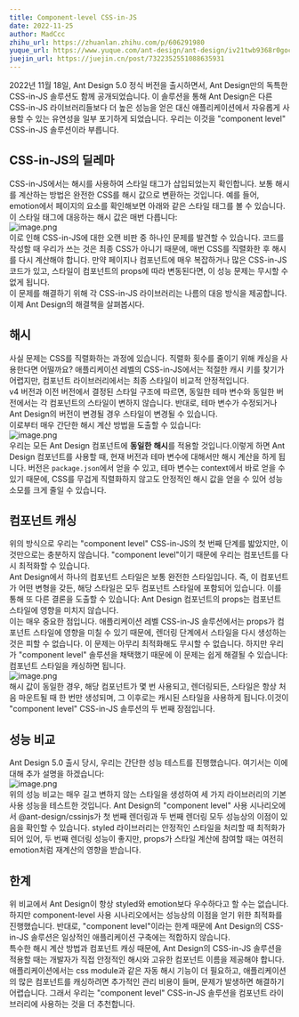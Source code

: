 ```yaml
---
title: Component-level CSS-in-JS
date: 2022-11-25
author: MadCcc
zhihu_url: https://zhuanlan.zhihu.com/p/606291980
yuque_url: https://www.yuque.com/ant-design/ant-design/iv21twb9368r0goc
juejin_url: https://juejin.cn/post/7322352551088635931
---
```


2022년 11월 18일, Ant Design 5.0 정식 버전을 출시하면서, Ant Design만의 독특한 CSS-in-JS 솔루션도 함께 공개되었습니다. 이 솔루션을 통해 Ant Design은 다른 CSS-in-JS 라이브러리들보다 더 높은 성능을 얻은 대신 애플리케이션에서 자유롭게 사용할 수 있는 유연성을 일부 포기하게 되었습니다. 우리는 이것을 "component level" CSS-in-JS 솔루션이라 부릅니다. <a name="W668Z"></a>

## CSS-in-JS의 딜레마

CSS-in-JS에서는 해시를 사용하여 스타일 태그가 삽입되었는지 확인합니다. 보통 해시를 계산하는 방법은 완전한 CSS를 해시 값으로 변환하는 것입니다. 예를 들어, emotion에서 페이지의 요소를 확인해보면 아래와 같은 스타일 태그를 볼 수 있습니다. 이 스타일 태그에 대응하는 해시 값은 매번 다릅니다:<br />![image.png](https://mdn.alipayobjects.com/huamei_7uahnr/afts/img/A*X5tDQ5VIpcoAAAAAAAAAAAAADrJ8AQ/original)<br />이로 인해 CSS-in-JS에 대한 오랜 비판 중 하나인 문제를 발견할 수 있습니다. 코드를 작성할 때 우리가 쓰는 것은 최종 CSS가 아니기 때문에, 매번 CSS를 직렬화한 후 해시를 다시 계산해야 합니다. 만약 페이지나 컴포넌트에 매우 복잡하거나 많은 CSS-in-JS 코드가 있고, 스타일이 컴포넌트의 props에 따라 변동된다면, 이 성능 문제는 무시할 수 없게 됩니다.<br />이 문제를 해결하기 위해 각 CSS-in-JS 라이브러리는 나름의 대응 방식을 제공합니다. 이제 Ant Design의 해결책을 살펴봅시다. <a name="Wd3XQ"></a>

## 해시

사실 문제는 CSS를 직렬화하는 과정에 있습니다. 직렬화 횟수를 줄이기 위해 캐싱을 사용한다면 어떨까요? 애플리케이션 레벨의 CSS-in-JS에서는 적절한 캐시 키를 찾기가 어렵지만, 컴포넌트 라이브러리에서는 최종 스타일이 비교적 안정적입니다. <br />v4 버전과 이전 버전에서 결정된 스타일 구조에 따르면, 동일한 테마 변수와 동일한 버전에서는 각 컴포넌트의 스타일이 변하지 않습니다. 반대로, 테마 변수가 수정되거나 Ant Design의 버전이 변경될 경우 스타일이 변경될 수 있습니다. <br />이로부터 매우 간단한 해시 계산 방법을 도출할 수 있습니다:<br />![image.png](https://mdn.alipayobjects.com/huamei_7uahnr/afts/img/A*XuVYRJ_27Q0AAAAAAAAAAAAADrJ8AQ/original)<br />우리는 모든 Ant Design 컴포넌트에 **동일한** **해시**를 적용할 것입니다.이렇게 하면 Ant Design 컴포넌트를 사용할 때, 현재 버전과 테마 변수에 대해서만 해시 계산을 하게 됩니다. 버전은 `package.json`에서 얻을 수 있고, 테마 변수는 context에서 바로 얻을 수 있기 때문에, CSS를 무겁게 직렬화하지 않고도 안정적인 해시 값을 얻을 수 있어 성능 소모를 크게 줄일 수 있습니다. <a name="GxLK1"></a>

## 컴포넌트 캐싱

위의 방식으로 우리는 "component level" CSS-in-JS의 첫 번째 단계를 밟았지만, 이것만으로는 충분하지 않습니다. "component level"이기 때문에 우리는 컴포넌트를 다시 최적화할 수 있습니다.<br />Ant Design에서 하나의 컴포넌트 스타일은 보통 완전한 스타일입니다. 즉, 이 컴포넌트가 어떤 변형을 갖든, 해당 스타일은 모두 컴포넌트 스타일에 포함되어 있습니다. 이를 통해 또 다른 결론을 도출할 수 있습니다: Ant Design 컴포넌트의 props는 컴포넌트 스타일에 영향을 미치지 않습니다. <br />이는 매우 중요한 점입니다. 애플리케이션 레벨 CSS-in-JS 솔루션에서는 props가 컴포넌트 스타일에 영향을 미칠 수 있기 때문에, 렌더링 단계에서 스타일을 다시 생성하는 것은 피할 수 없습니다. 이 문제는 아무리 최적화해도 무시할 수 없습니다. 하지만 우리가 "component level" 솔루션을 채택했기 때문에 이 문제는 쉽게 해결될 수 있습니다:컴포넌트 스타일을 캐싱하면 됩니다.<br />![image.png](https://mdn.alipayobjects.com/huamei_7uahnr/afts/img/A*yZMNSYVtxnAAAAAAAAAAAAAADrJ8AQ/original)<br />해시 값이 동일한 경우, 해당 컴포넌트가 몇 번 사용되고, 렌더링되든, 스타일은 항상 처음 마운트될 때 한 번만 생성되며, 그 이후로는 캐시된 스타일을 사용하게 됩니다.이것이 "component level" CSS-in-JS 솔루션의 두 번째 장점입니다. <a name="DUbKx"></a>

## 성능 비교

Ant Design 5.0 출시 당시, 우리는 간단한 성능 테스트를 진행했습니다. 여기서는 이에 대해 추가 설명을 하겠습니다:<br />![image.png](https://mdn.alipayobjects.com/huamei_7uahnr/afts/img/A*upmYSqZ5FwsAAAAAAAAAAAAADrJ8AQ/original)<br />위의 성능 비교는 매우 길고 변하지 않는 스타일을 생성하여 세 가지 라이브러리의 기본 사용 성능을 테스트한 것입니다. Ant Design의 "component level" 사용 시나리오에서 @ant-design/cssinjs가 첫 번째 렌더링과 두 번째 렌더링 모두 성능상의 이점이 있음을 확인할 수 있습니다. styled 라이브러리는 안정적인 스타일을 처리할 때 최적화가 되어 있어, 두 번째 렌더링 성능이 좋지만, props가 스타일 계산에 참여할 때는 여전히 emotion처럼 재계산의 영향을 받습니다. <a name="JOmkZ"></a>

## 한계

위 비교에서 Ant Design이 항상 styled와 emotion보다 우수하다고 할 수는 없습니다. 하지만 component-level 사용 시나리오에서는 성능상의 이점을 얻기 위한 최적화를 진행했습니다. 반대로, "component level"이라는 한계 때문에 Ant Design의 CSS-in-JS 솔루션은 일상적인 애플리케이션 구축에는 적합하지 않습니다.<br />특수한 해시 계산 방법과 컴포넌트 캐싱 때문에, Ant Design의 CSS-in-JS 솔루션을 적용할 때는 개발자가 직접 안정적인 해시와 고유한 컴포넌트 이름을 제공해야 합니다. 애플리케이션에서는 css module과 같은 자동 해시 기능이 더 필요하고, 애플리케이션의 많은 컴포넌트를 캐싱하려면 추가적인 관리 비용이 들며, 문제가 발생하면 해결하기 어렵습니다. 그래서 우리는 "component level" CSS-in-JS 솔루션을 컴포넌트 라이브러리에 사용하는 것을 더 추천합니다.
